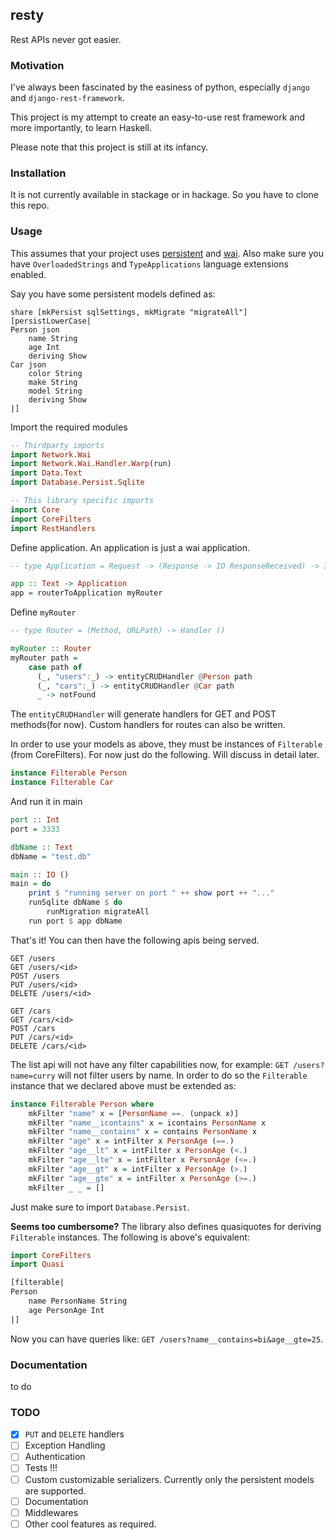 ## resty
Rest APIs never got easier.

### Motivation
I've always been fascinated by the easiness of python, especially `django` and `django-rest-framework`.

This project is my attempt to create an easy-to-use rest framework and more importantly, to learn Haskell.

Please note that this project is still at its infancy.


### Installation
It is not currently available in stackage or in hackage. So you have to clone this repo.

### Usage
This assumes that your project uses [persistent](https://github.com/yesodweb/persistent) and [wai](https://github.com/yesodweb/wai).
Also make sure you have `OverloadedStrings` and `TypeApplications` language extensions enabled.

Say you have some persistent models defined as:
```
share [mkPersist sqlSettings, mkMigrate "migrateAll"] [persistLowerCase|
Person json
    name String
    age Int
    deriving Show
Car json
    color String
    make String
    model String
    deriving Show
|]
```
Import the required modules
```haskell
-- Thirdparty imports
import Network.Wai
import Network.Wai.Handler.Warp(run)
import Data.Text
import Database.Persist.Sqlite

-- This library specific imports
import Core
import CoreFilters
import RestHandlers
```

Define application. An application is just a wai application.
```haskell
-- type Application = Request -> (Response -> IO ResponseReceived) -> IO ResponseReceived

app :: Text -> Application
app = routerToApplication myRouter
```

Define `myRouter`
```haskell
-- type Router = (Method, URLPath) -> Handler ()

myRouter :: Router
myRouter path =
    case path of
      (_, "users":_) -> entityCRUDHandler @Person path
      (_, "cars":_) -> entityCRUDHandler @Car path
      _ -> notFound
```
The `entityCRUDHandler` will generate handlers for GET and POST methods(for now). Custom handlers for routes can also be written.

In order to use your models as above, they must be instances of `Filterable` (from CoreFilters). For now just do the following. Will discuss in detail later.
```haskell
instance Filterable Person
instance Filterable Car
```

And run it in main
```haskell
port :: Int
port = 3333

dbName :: Text
dbName = "test.db"

main :: IO ()
main = do
    print $ "running server on port " ++ show port ++ "..."
    runSqlite dbName $ do
        runMigration migrateAll
    run port $ app dbName
```
That's it! You can then have the following apis being served.
```
GET /users
GET /users/<id>
POST /users
PUT /users/<id>
DELETE /users/<id>

GET /cars
GET /cars/<id>
POST /cars
PUT /cars/<id>
DELETE /cars/<id>
```
The list api will not have any filter capabilities now, for example: `GET /users?name=curry` will not filter users by name.
In order to do so the `Filterable` instance that we declared above must be extended as:
```haskell
instance Filterable Person where
    mkFilter "name" x = [PersonName ==. (unpack x)]
    mkFilter "name__icontains" x = icontains PersonName x
    mkFilter "name__contains" x = contains PersonName x
    mkFilter "age" x = intFilter x PersonAge (==.)
    mkFilter "age__lt" x = intFilter x PersonAge (<.)
    mkFilter "age__lte" x = intFilter x PersonAge (<=.)
    mkFilter "age__gt" x = intFilter x PersonAge (>.)
    mkFilter "age__gte" x = intFilter x PersonAge (>=.)
    mkFilter _ _ = []
```
Just make sure to import `Database.Persist`.

**Seems too cumbersome?**
The library also defines quasiquotes for deriving `Filterable` instances. The following is above's equivalent:
```haskell
import CoreFilters
import Quasi

[filterable|
Person
    name PersonName String
    age PersonAge Int
|]
```
Now you can have queries like: `GET /users?name__contains=bi&age__gte=25`.


### Documentation
to do

### TODO
- [x] `PUT` and `DELETE` handlers
- [ ] Exception Handling
- [ ] Authentication
- [ ] Tests !!!
- [ ] Custom customizable serializers. Currently only the persistent models are supported.
- [ ] Documentation
- [ ] Middlewares
- [ ] Other cool features as required.
